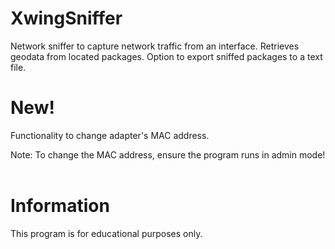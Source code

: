 # XwingSniffer

<p>Network sniffer to capture network traffic from an interface. Retrieves geodata from located packages. Option to export sniffed packages to a text file.</p>
<h1>New!</h1>
<p>Functionality to change adapter's MAC address.</p>
<span>Note: To change the MAC address, ensure the program runs in admin mode!</span>
<br/><br/>
<h1>Information</h1>
<p>This program is for educational purposes only.</p>

